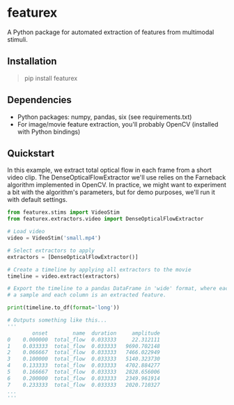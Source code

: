 # featurex

A Python package for automated extraction of features from multimodal stimuli.

## Installation

> pip install featurex

## Dependencies

* Python packages: numpy, pandas, six (see requirements.txt)
* For image/movie feature extraction, you'll probably OpenCV (installed with Python bindings)

## Quickstart

In this example, we extract total optical flow in each frame from a short video clip. The DenseOpticalFlowExtractor we'll use relies on the Farneback algorithm implemented in OpenCV. In practice, we might want to experiment a bit with the algorithm's parameters, but for demo purposes, we'll run it with default settings.

```python
from featurex.stims import VideoStim
from featurex.extractors.video import DenseOpticalFlowExtractor

# Load video
video = VideoStim('small.mp4')

# Select extractors to apply
extractors = [DenseOpticalFlowExtractor()]

# Create a timeline by applying all extractors to the movie
timeline = video.extract(extractors)

# Export the timeline to a pandas DataFrame in 'wide' format, where each row is
# a sample and each column is an extracted feature.

print(timeline.to_df(format='long'))

# Outputs something like this...
'''
        onset        name  duration     amplitude
0    0.000000  total_flow  0.033333     22.312111
1    0.033333  total_flow  0.033333   9690.702148
2    0.066667  total_flow  0.033333   7466.022949
3    0.100000  total_flow  0.033333   5140.323730
4    0.133333  total_flow  0.033333   4702.884277
5    0.166667  total_flow  0.033333   2828.656006
6    0.200000  total_flow  0.033333   2349.961914
7    0.233333  total_flow  0.033333   2020.710327
...
'''

```

